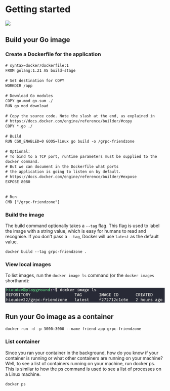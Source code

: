 # Getting started
![](https://github.com/rfyiamcool/golang_logo/blob/master/gif/golang_jump.gif)
## Build your Go image
### Create a Dockerfile for the application
```
# syntax=docker/dockerfile:1
FROM golang:1.21 AS build-stage

# Set destination for COPY
WORKDIR /app

# Download Go modules
COPY go.mod go.sum ./
RUN go mod download

# Copy the source code. Note the slash at the end, as explained in
# https://docs.docker.com/engine/reference/builder/#copy
COPY *.go ./

# Build
RUN CGO_ENABLED=0 GOOS=linux go build -o /grpc-friendzone

# Optional:
# To bind to a TCP port, runtime parameters must be supplied to the docker command.
# But we can document in the Dockerfile what ports
# the application is going to listen on by default.
# https://docs.docker.com/engine/reference/builder/#expose
EXPOSE 8080


# Run
CMD ["/grpc-friendzone"]
```
### Build the image
The build command optionally takes a `--tag` flag. This flag is used to label the image with a string value, which is easy for humans to read and recognise. If you don't pass a `--tag`, Docker will use `latest` as the default value.
```
docker build --tag grpc-friendzone . 
```
### View local images
To list images, run the `docker image ls` command (or the `docker images` shorthand):

![](/images/docker_image_ls.png)

## Run your Go image as a container
```
docker run -d -p 3000:3000 --name friend-app grpc-friendzone
```
### List container
Since you ran your container in the background, how do you know if your container is running or what other containers are running on your machine? Well, to see a list of containers running on your machine, run docker ps. This is similar to how the ps command is used to see a list of processes on a Linux machine.
```
docker ps
```

  
